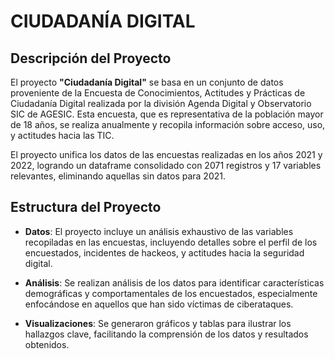 # CIUDADANÍA DIGITAL

## Descripción del Proyecto

El proyecto **"Ciudadanía Digital"** se basa en un conjunto de datos proveniente de la Encuesta de Conocimientos, Actitudes y Prácticas de Ciudadanía Digital realizada por la división Agenda Digital y Observatorio SIC de AGESIC. Esta encuesta, que es representativa de la población mayor de 18 años, se realiza anualmente y recopila información sobre acceso, uso, y actitudes hacia las TIC.

El proyecto unifica los datos de las encuestas realizadas en los años 2021 y 2022, logrando un dataframe consolidado con 2071 registros y 17 variables relevantes, eliminando aquellas sin datos para 2021.

## Estructura del Proyecto

- **Datos**: El proyecto incluye un análisis exhaustivo de las variables recopiladas en las encuestas, incluyendo detalles sobre el perfil de los encuestados, incidentes de hackeos, y actitudes hacia la seguridad digital.
  
- **Análisis**: Se realizan análisis de los datos para identificar características demográficas y comportamentales de los encuestados, especialmente enfocándose en aquellos que han sido víctimas de ciberataques.
  
- **Visualizaciones**: Se generaron gráficos y tablas para ilustrar los hallazgos clave, facilitando la comprensión de los datos y resultados obtenidos.


